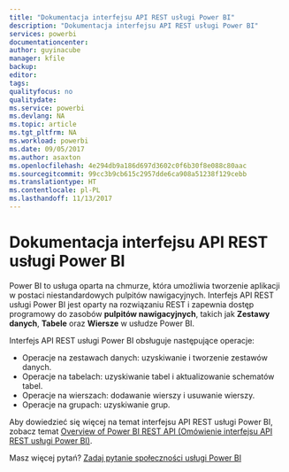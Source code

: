 ```yaml
---
title: "Dokumentacja interfejsu API REST usługi Power BI"
description: "Dokumentacja interfejsu API REST usługi Power BI"
services: powerbi
documentationcenter: 
author: guyinacube
manager: kfile
backup: 
editor: 
tags: 
qualityfocus: no
qualitydate: 
ms.service: powerbi
ms.devlang: NA
ms.topic: article
ms.tgt_pltfrm: NA
ms.workload: powerbi
ms.date: 09/05/2017
ms.author: asaxton
ms.openlocfilehash: 4e294db9a186d697d3602c0f6b30f8e088c80aac
ms.sourcegitcommit: 99cc3b9cb615c2957dde6ca908a51238f129cebb
ms.translationtype: HT
ms.contentlocale: pl-PL
ms.lasthandoff: 11/13/2017
---
```

# <a name="power-bi-rest-api-reference"></a>Dokumentacja interfejsu API REST usługi Power BI
Power BI to usługa oparta na chmurze, która umożliwia tworzenie aplikacji w postaci niestandardowych pulpitów nawigacyjnych. Interfejs API REST usługi Power BI jest oparty na rozwiązaniu REST i zapewnia dostęp programowy do zasobów **pulpitów nawigacyjnych**, takich jak **Zestawy danych**, **Tabele** oraz **Wiersze** w usłudze Power BI.

Interfejs API REST usługi Power BI obsługuje następujące operacje:

* Operacje na zestawach danych: uzyskiwanie i tworzenie zestawów danych.
* Operacje na tabelach: uzyskiwanie tabel i aktualizowanie schematów tabel.
* Operacje na wierszach: dodawanie wierszy i usuwanie wierszy.
* Operacje na grupach: uzyskiwanie grup.

Aby dowiedzieć się więcej na temat interfejsu API REST usługi Power BI, zobacz temat [Overview of Power BI REST API (Omówienie interfejsu API REST usługi Power BI)](https://msdn.microsoft.com/library/dn877544.aspx).

Masz więcej pytań? [Zadaj pytanie społeczności usługi Power BI](http://community.powerbi.com/)

